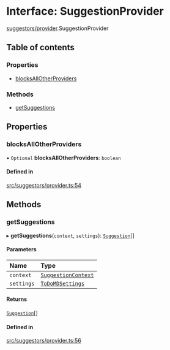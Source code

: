 # Interface: SuggestionProvider

[suggestors/provider](../wiki/suggestors.provider).SuggestionProvider

## Table of contents

### Properties

- [blocksAllOtherProviders](../wiki/suggestors.provider.SuggestionProvider#blocksallotherproviders)

### Methods

- [getSuggestions](../wiki/suggestors.provider.SuggestionProvider#getsuggestions)

## Properties

### blocksAllOtherProviders

• `Optional` **blocksAllOtherProviders**: `boolean`

#### Defined in

[src/suggestors/provider.ts:54](https://github.com/MsgtGreer/ToDoMD/blob/2a10aef/src/suggestors/provider.ts#L54)

## Methods

### getSuggestions

▸ **getSuggestions**(`context`, `settings`): [`Suggestion`](../wiki/suggestors.provider.Suggestion)[]

#### Parameters

| Name | Type |
| :------ | :------ |
| `context` | [`SuggestionContext`](../wiki/suggestors.provider.SuggestionContext) |
| `settings` | [`ToDoMDSettings`](../wiki/settings.ToDoMDSettings) |

#### Returns

[`Suggestion`](../wiki/suggestors.provider.Suggestion)[]

#### Defined in

[src/suggestors/provider.ts:56](https://github.com/MsgtGreer/ToDoMD/blob/2a10aef/src/suggestors/provider.ts#L56)
